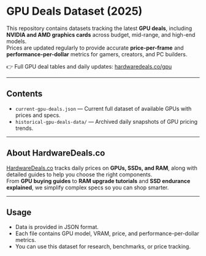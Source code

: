 # GPU Deals Dataset (2025)

This repository contains datasets tracking the latest **GPU deals**, including **NVIDIA and AMD graphics cards** across budget, mid-range, and high-end models.  
Prices are updated regularly to provide accurate **price-per-frame** and **performance-per-dollar** metrics for gamers, creators, and PC builders.  

👉 Full GPU deal tables and daily updates: [hardwaredeals.co/gpu](https://hardwaredeals.co/gpu/)

---

## Contents
- `current-gpu-deals.json` — Current full dataset of available GPUs with prices and specs.
- `historical-gpu-deals-data/` — Archived daily snapshots of GPU pricing trends.

---

## About HardwareDeals.co
[HardwareDeals.co](https://hardwaredeals.co) tracks daily prices on **GPUs, SSDs, and RAM**, along with detailed guides to help you choose the right components.  
From **GPU buying guides** to **RAM upgrade tutorials** and **SSD endurance explained**, we simplify complex specs so you can shop smarter.  

---

## Usage
- Data is provided in JSON format.  
- Each file contains GPU model, VRAM, price, and performance-per-dollar metrics.  
- You can use this dataset for research, benchmarks, or price tracking.  

